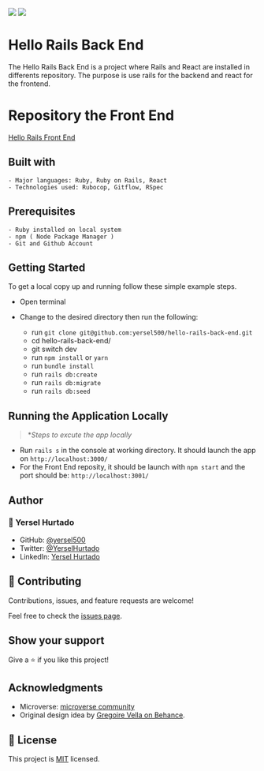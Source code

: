 ![](https://img.shields.io/badge/Microverse-blueviolet) ![](https://img.shields.io/badge/YERSEL-HURTADO-success)

# Hello Rails Back End

The Hello Rails Back End is a project where Rails and React are installed in differents repository. The purpose is use rails for the backend and react for the frontend.

# Repository the Front End
[Hello Rails Front End](https://github.com/yersel500/hello-react-front-end/pull/1)

## Built with

    - Major languages: Ruby, Ruby on Rails, React
    - Technologies used: Rubocop, Gitflow, RSpec

## Prerequisites
    - Ruby installed on local system
    - npm ( Node Package Manager )
    - Git and Github Account  

## Getting Started

To get a local copy up and running follow these simple example steps.

  - Open terminal
  - Change to the desired directory then run the following:

    - run `git clone git@github.com:yersel500/hello-rails-back-end.git`
    - cd hello-rails-back-end/ 
    - git switch dev
    - run `npm install` or `yarn`
    - run `bundle install`
    - run `rails db:create`
    - run `rails db:migrate`
    - run `rails db:seed`
## Running the Application Locally
>**Steps to excute the app locally*
  - Run `rails s` in the console at working directory. It should launch the app on `http://localhost:3000/`
  - For the Front End reposity, it should be launch with `npm start` and the port should be: `http://localhost:3001/`

## Author

### 👤 Yersel Hurtado
- GitHub: [@yersel500](https://github.com/yersel500/) 
- Twitter: [@YerselHurtado](https://twitter.com/YerselHurtado)
- LinkedIn: [Yersel Hurtado](https://www.linkedin.com/in/yersel-hurtado/) 

## 🤝 Contributing

 Contributions, issues, and feature requests are welcome!

 Feel free to check the [issues page](https://github.com/yersel500/budget_app/issues).

 ## Show your support

 Give a ⭐️ if you like this project!

 ## Acknowledgments

 - Microverse: [microverse community](https://github.com/microverseinc)
 - Original design idea by [Gregoire Vella on Behance](https://www.behance.net/gregoirevella).


## 📝 License

This project is [MIT](./MIT.md) licensed.